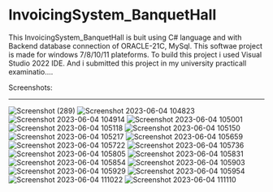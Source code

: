 # InvoicingSystem_BanquetHall
This InvoicingSystem_BanquetHall is buit using C# language and with Backend database connection of ORACLE-21C, MySql. This softwae project is made for windows 7/8/10/11 plateforms. To build this project i used Visual Studio 2022 IDE. And i submitted this project in my university practicall examinatio....

Screenshots:
<hr>

![Screenshot (289)](https://github.com/hey-its-d2t2/InvoicingSystem_BanquetHall/assets/63626210/ee6b1a94-4bb7-42ad-b7b2-837252225e32)
![Screenshot 2023-06-04 104823](https://github.com/hey-its-d2t2/InvoicingSystem_BanquetHall/assets/63626210/b5843d8e-aef6-4b7d-a027-96a309d90b87)
![Screenshot 2023-06-04 104914](https://github.com/hey-its-d2t2/InvoicingSystem_BanquetHall/assets/63626210/8617a929-3d00-4ef9-a968-3bfef60f47b4)
![Screenshot 2023-06-04 105001](https://github.com/hey-its-d2t2/InvoicingSystem_BanquetHall/assets/63626210/4b089289-5a2e-4653-9fd4-ad7694515fc4)
![Screenshot 2023-06-04 105118](https://github.com/hey-its-d2t2/InvoicingSystem_BanquetHall/assets/63626210/2d32560b-ce93-477d-84eb-b73973e5c104)
![Screenshot 2023-06-04 105150](https://github.com/hey-its-d2t2/InvoicingSystem_BanquetHall/assets/63626210/bb328f8c-d0e5-4a08-b839-2fd1b75c2ee7)
![Screenshot 2023-06-04 105217](https://github.com/hey-its-d2t2/InvoicingSystem_BanquetHall/assets/63626210/cc8674ef-7c10-4482-ae2a-ae47920f7fca)
![Screenshot 2023-06-04 105659](https://github.com/hey-its-d2t2/InvoicingSystem_BanquetHall/assets/63626210/372fd72e-761f-406e-b313-8993d3becf88)
![Screenshot 2023-06-04 105722](https://github.com/hey-its-d2t2/InvoicingSystem_BanquetHall/assets/63626210/b729c1a5-0e09-4006-adb9-c4ba7bfa42f2)
![Screenshot 2023-06-04 105736](https://github.com/hey-its-d2t2/InvoicingSystem_BanquetHall/assets/63626210/210f4db4-9671-4661-ab4a-5d2821772e06)
![Screenshot 2023-06-04 105805](https://github.com/hey-its-d2t2/InvoicingSystem_BanquetHall/assets/63626210/7a051756-864f-4d64-aee9-2ffa12112eff)
![Screenshot 2023-06-04 105831](https://github.com/hey-its-d2t2/InvoicingSystem_BanquetHall/assets/63626210/ec298846-d54c-46ac-93b3-6a9362d17c31)
![Screenshot 2023-06-04 105854](https://github.com/hey-its-d2t2/InvoicingSystem_BanquetHall/assets/63626210/d08f76cc-2e49-4fac-8a02-68630a06ec80)
![Screenshot 2023-06-04 105903](https://github.com/hey-its-d2t2/InvoicingSystem_BanquetHall/assets/63626210/65cdf46c-8c68-418d-b479-3ff7ed90980e)
![Screenshot 2023-06-04 105929](https://github.com/hey-its-d2t2/InvoicingSystem_BanquetHall/assets/63626210/605e5e3c-683f-4676-86b9-371ed281b010)
![Screenshot 2023-06-04 105954](https://github.com/hey-its-d2t2/InvoicingSystem_BanquetHall/assets/63626210/d3ef68c3-b517-44bd-83b5-38c017102e94)
![Screenshot 2023-06-04 111022](https://github.com/hey-its-d2t2/InvoicingSystem_BanquetHall/assets/63626210/e25b4683-da65-4916-ba6f-8b77f7f50100)
![Screenshot 2023-06-04 111110](https://github.com/hey-its-d2t2/InvoicingSystem_BanquetHall/assets/63626210/d9650ce1-d71d-4990-97d8-1e174db3c893)

